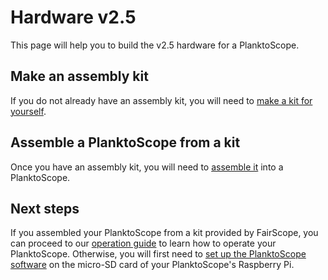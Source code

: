 # Hardware v2.5

This page will help you to build the v2.5 hardware for a PlanktoScope.

## Make an assembly kit

If you do not already have an assembly kit, you will need to [make a kit for yourself](kit/index.md).

## Assemble a PlanktoScope from a kit

Once you have an assembly kit, you will need to [assemble it](assembly/index.md) into a PlanktoScope.

## Next steps

If you assembled your PlanktoScope from a kit provided by FairScope, you can proceed to our [operation guide](http://localhost:8000/operation/) to learn how to operate your PlanktoScope. Otherwise, you will first need to [set up the PlanktoScope software](../../software/index.md) on the micro-SD card of your PlanktoScope's Raspberry Pi.
